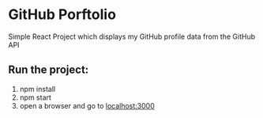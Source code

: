 # GitHub Porftolio
Simple React Project which displays my GitHub profile data from the GitHub API
## Run the project:
  1. npm install
  1. npm start
  1. open a browser and go to [localhost:3000](http://localhost:3000/)
